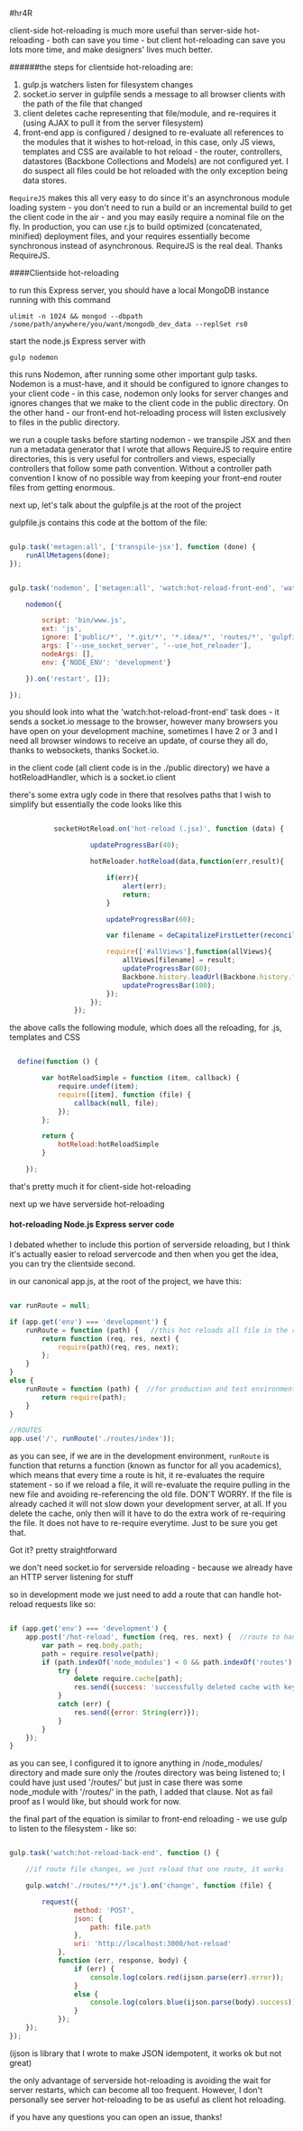 #hr4R 


client-side hot-reloading is much more useful than server-side hot-reloading - both can save you time - but client hot-reloading can save you lots more time,
and make designers' lives much better.

######the steps for clientside hot-reloading are:

1.  gulp.js watchers listen for filesystem changes
2.  socket.io server in gulpfile sends a message to all browser clients with the path of the file that changed
3.  client deletes cache representing that file/module, and re-requires it (using AJAX to pull it from the server filesystem)
4.  front-end app is configured / designed to re-evaluate all references to the modules that it wishes to hot-reload, in this case, only JS views, templates and CSS are 
     available to hot reload -  the router, controllers, datastores (Backbone Collections and Models) are not configured yet. I do suspect all files could be hot reloaded
     with the only exception being data stores. 


```RequireJS``` makes this all very easy to do since it's an asynchronous module loading system - you don't need to run a build or an incremental build to get the client code in
the air - and you may easily require a nominal file on the fly. In production, you can use r.js to build optimized (concatenated, minified) deployment files, and your requires 
essentially become synchronous instead of asynchronous. RequireJS is the real deal. Thanks RequireJS.


####Clientside hot-reloading

to run this Express server, you should have a local MongoDB instance running with this command

```ulimit -n 1024 && mongod --dbpath /some/path/anywhere/you/want/mongodb_dev_data --replSet rs0```

start the node.js Express server with

```gulp nodemon```

this runs Nodemon, after running some other important gulp tasks. Nodemon is a must-have, and it should be configured to ignore changes to your client code - in this
case, nodemon only looks for server changes and ignores changes that we make to the client code in the public directory. On the other hand - our front-end hot-reloading process
will listen exclusively to files in the public directory.

we run a couple tasks before starting nodemon - we transpile JSX and then run a metadata generator that I wrote that allows RequireJS to require entire directories, this is very
useful for controllers and views, especially controllers that follow some path convention. Without a controller path convention I know of no possible way from keeping 
your front-end router files from getting enormous.

next up, let's talk about the gulpfile.js at the root of the project


gulpfile.js contains this code at the bottom of the file:

```javascript

gulp.task('metagen:all', ['transpile-jsx'], function (done) {
    runAllMetagens(done);
});


gulp.task('nodemon', ['metagen:all', 'watch:hot-reload-front-end', 'watch:hot-reload-back-end'], function () {

    nodemon({

        script: 'bin/www.js',
        ext: 'js',
        ignore: ['public/*', '*.git/*', '*.idea/*', 'routes/*', 'gulpfile.js'],     //nodemon monitors our server for changes, but ignores changes to client code in public directory
        args: ['--use_socket_server', '--use_hot_reloader'],
        nodeArgs: [],
        env: {'NODE_ENV': 'development'}

    }).on('restart', []);

});
```

you should look into what the  'watch:hot-reload-front-end' task does - it sends a socket.io message to the browser, however many browsers
you have open on your development machine, sometimes I have 2 or 3 and I need all browser windows to receive an update, of course they all do, 
thanks to websockets, thanks Socket.io.


in the client code (all client code is in the ./public directory) we have a hotReloadHandler, which is a socket.io client


there's some extra ugly code in there that resolves paths that I wish to simplify but essentially the code looks like this



```javascript

           socketHotReload.on('hot-reload (.jsx)', function (data) {

                    updateProgressBar(40);

                    hotReloader.hotReload(data,function(err,result){              // deletes the cached module reference

                        if(err){
                            alert(err);
                            return;
                        }

                        updateProgressBar(60);

                        var filename = deCapitalizeFirstLetter(reconcilePath1(data,'jsx'));

                        require(['#allViews'],function(allViews){                  // AJAX is used to re-require the file
                            allViews[filename] = result;                           // new file is loaded and we update the singleton "allViews" that holds the references to every view in the app
                            updateProgressBar(80);
                            Backbone.history.loadUrl(Backbone.history.fragment);   // we re-render all views in sight, via the Backbone router (this does not refresh the page!)
                            updateProgressBar(100);
                        });
                    });
                });
```


the above calls the following module, which does all the reloading, for .js, templates and CSS


```javascript

  define(function () {

        var hotReloadSimple = function (item, callback) {
            require.undef(item);
            require([item], function (file) {
                callback(null, file);
            });
        };

        return {
            hotReload:hotReloadSimple
        }

    });
```


that's pretty much it for client-side hot-reloading






next up we have serverside hot-reloading


#### hot-reloading Node.js Express server code


I debated whether to include this portion of serverside reloading, but I think it's actually easier to reload servercode and then when you get the idea, 
you can try the clientside second.


in our canonical app.js, at the root of the project, we have this:


```javascript

var runRoute = null;

if (app.get('env') === 'development') {
    runRoute = function (path) {   //this hot reloads all file in the routes dir (serverside hot-reloading - less time waiting for server to restart with nodemon)
        return function (req, res, next) {
            require(path)(req, res, next);
        };
    }
}
else {
    runRoute = function (path) {  //for production and test environments, runRoute function resolves modules immediately
        return require(path);
    }
}

//ROUTES
app.use('/', runRoute('./routes/index'));


```

 as you can see, if we are in the development environment, ```runRoute``` is function that returns a function (known as functor for all you academics),
 which means that every time a route is hit, it re-evaluates the require statement - so if we reload a file, it will re-evaluate the require pulling in the new file 
 and avoiding re-referencing the old file. DON'T WORRY. If the file is already cached it will not slow down your development server, at all. If you delete the cache, only
 then will it have to do the extra work of re-requiring the file. It does not have to re-require everytime. Just to be sure you get that.
 
 Got it? pretty straightforward
 
 
 we don't need socket.io for serverside reloading - because we already have an HTTP server listening for stuff
 
 
 so in development mode we just need to add a route that can handle hot-reload requests like so:
 
 ```javascript 
 
 if (app.get('env') === 'development') {
     app.post('/hot-reload', function (req, res, next) {  //route to handle serverside hot-reloading of files in our /routes dir
         var path = req.body.path;
         path = require.resolve(path);
         if (path.indexOf('node_modules') < 0 && path.indexOf('routes') > 0) {
             try {
                 delete require.cache[path];
                 res.send({success: 'successfully deleted cache with keyname: ' + path});
             }
             catch (err) {
                 res.send({error: String(err)});
             }
         }
     });
 }
 ```
 
 as you can see, I configured it to ignore anything in /node_modules/ directory and made sure only the /routes directory was being listened to;
 I could have just used '/routes/' but just in case there was some node_module with '/routes/' in the path, I added that clause. Not as fail proof
 as I would like, but should work for now.
 
 
 the final part of the equation is similar to front-end reloading - we use gulp to listen to the filesystem - like so:
 
 
 ```javascript
 
 gulp.task('watch:hot-reload-back-end', function () {
 
     //if route file changes, we just reload that one route, it works
 
     gulp.watch('./routes/**/*.js').on('change', function (file) {
 
         request({
                 method: 'POST',
                 json: {
                     path: file.path
                 },
                 uri: 'http://localhost:3000/hot-reload'
             },
             function (err, response, body) {
                 if (err) {
                     console.log(colors.red(ijson.parse(err).error));
                 }
                 else {
                     console.log(colors.blue(ijson.parse(body).success));
                 }
             });
     });
 });

```

(ijson is library that I wrote to make JSON idempotent, it works ok but not great)


the only advantage of serverside hot-reloading is avoiding the wait for server restarts, which can become all too frequent. However, I don't personally see
server hot-reloading to be as useful as client hot reloading.

if you have any questions you can open an issue, thanks!
 
 
 
 

